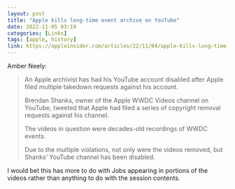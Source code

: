 ```yaml
---
layout: post
title: "Apple kills long-time event archive on YouTube"
date: 2022-11-05 03:19
categories: [Links]
tags: [apple, history]
link: https://appleinsider.com/articles/22/11/04/apple-kills-long-time-event-archive-on-youtube
---
```


Amber Neely:

>An Apple archivist has had his YouTube account disabled after Apple filed multiple takedown requests against his account.
>
>Brendan Shanks, owner of the Apple WWDC Videos channel on YouTube, tweeted that Apple had filed a series of copyright removal requests against his channel.
>
>The videos in question were decades-old recordings of WWDC events.
>
>Due to the multiple violations, not only were the videos removed, but Shanks’ YouTube channel has been disabled.

I would bet this has more to do with Jobs appearing in portions of the videos rather than anything to do with the session contents.
